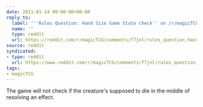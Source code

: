 ```yaml
---
date: 2011-01-24 00:00:00+00:00
reply_to:
  label: '''Rules Question: Hand Size Game State check'' on /r/magicTCG'
  name: ''
  type: reddit
  url: https://reddit.com/r/magicTCG/comments/f7jnl/rules_question_hand_size_game_state_check/
source: reddit
syndicated:
- type: reddit
  url: https://www.reddit.com/r/magicTCG/comments/f7jnl/rules_question_hand_size_game_state_check/c1dvlbb/
tags:
- magicTCG
---
```


The game will not check if the creature's supposed to die in the middle of resolving an effect.